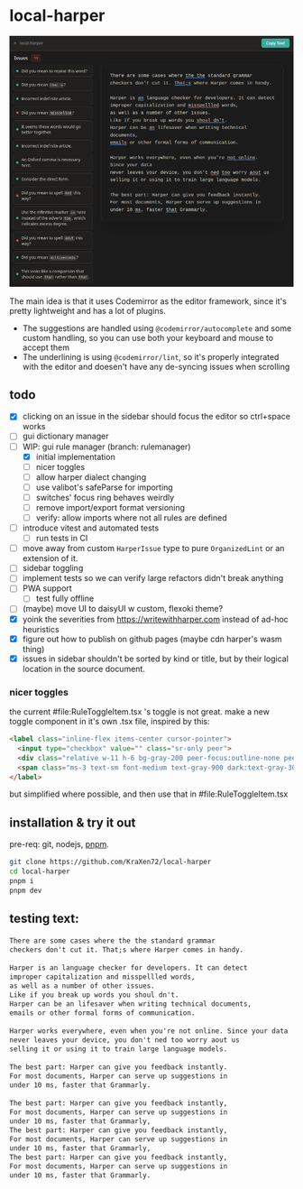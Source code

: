 # local-harper
![screenshot](assets/screenshot1.png)

The main idea is that it uses Codemirror as the editor framework, since it's pretty lightweight and has a lot of plugins.  
- The suggestions are handled using `@codemirror/autocomplete` and some custom handling, so you can use both your keyboard and mouse to accept them
- The underlining is using `@codemirror/lint`, so it's properly integrated with the editor and doesen't have any de-syncing issues when scrolling

## todo
- [x] clicking on an issue in the sidebar should focus the editor so ctrl+space works
- [ ] gui dictionary manager
- [ ] WIP: gui rule manager (branch: rulemanager)
	- [x] initial implementation
	- [ ] nicer toggles
	- [ ] allow harper dialect changing
	- [ ] use valibot's safeParse for importing
	- [ ] switches' focus ring behaves weirdly
	- [ ] remove import/export format versioning
	- [ ] verify: allow imports where not all rules are defined
- [ ] introduce vitest and automated tests
	- [ ] run tests in CI
- [ ] move away from custom `HarperIssue` type to pure `OrganizedLint` or an extension of it.
- [ ] sidebar toggling
- [ ] implement tests so we can verify large refactors didn't break anything
- [ ] PWA support
	- [ ] test fully offline
- [ ] (maybe) move UI to daisyUI w custom, flexoki theme?
- [x] yoink the severities from https://writewithharper.com instead of ad-hoc heuristics
- [x] figure out how to publish on github pages (maybe cdn harper's wasm thing)
- [x] issues in sidebar shouldn't be sorted by kind or title, but by their logical location in the source document.

### nicer toggles
the current #file:RuleToggleItem.tsx 's toggle is not great. make a new toggle component in it's own .tsx file, inspired by this:
```html
<label class="inline-flex items-center cursor-pointer">
  <input type="checkbox" value="" class="sr-only peer">
  <div class="relative w-11 h-6 bg-gray-200 peer-focus:outline-none peer-focus:ring-4 peer-focus:ring-blue-300 dark:peer-focus:ring-blue-800 rounded-full peer dark:bg-gray-700 peer-checked:after:translate-x-full rtl:peer-checked:after:-translate-x-full peer-checked:after:border-white after:content-[''] after:absolute after:top-[2px] after:start-[2px] after:bg-white after:border-gray-300 after:border after:rounded-full after:h-5 after:w-5 after:transition-all dark:border-gray-600 peer-checked:bg-blue-600 dark:peer-checked:bg-blue-600"></div>
  <span class="ms-3 text-sm font-medium text-gray-900 dark:text-gray-300">Toggle me</span>
</label>
```
but simplified where possible, and then use that in #file:RuleToggleItem.tsx 



## installation & try it out
pre-req: git, nodejs, [pnpm](https://pnpm.io/installation).
```bash
git clone https://github.com/KraXen72/local-harper
cd local-harper
pnpm i
pnpm dev
```

## testing text:
```
There are some cases where the the standard grammar
checkers don't cut it. That;s where Harper comes in handy.

Harper is an language checker for developers. It can detect
improper capitalization and misspellled words,
as well as a number of other issues.
Like if you break up words you shoul dn't.
Harper can be an lifesaver when writing technical documents, 
emails or other formal forms of communication.

Harper works everywhere, even when you're not online. Since your data
never leaves your device, you don't ned too worry aout us
selling it or using it to train large language models.

The best part: Harper can give you feedback instantly.
For most documents, Harper can serve up suggestions in
under 10 ms, faster that Grammarly.

The best part: Harper can give you feedback instantly,
For most documents, Harper can serve up suggestions in
under 10 ms, faster that Grammarly,
The best part: Harper can give you feedback instantly,
For most documents, Harper can serve up suggestions in
under 10 ms, faster that Grammarly,
The best part: Harper can give you feedback instantly,
For most documents, Harper can serve up suggestions in
under 10 ms, faster that Grammarly.
```

